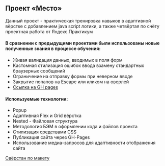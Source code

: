 ## Проект «Место»

Данный проект - практическая тренировка навыков в адаптивной вёрстке с добавлением java script логики, а также четвёртая по счёту проектная работа от Яндекс.Практикум

#### В сравнении с предыдущими проектами были использованы новые полученные знания в процессе обучения:
* Живая валидация данных, вводимых в поля форм
* Кастомная стилизация ошибок ввода взамену стандартных браузерных сообщений
* Ограничение на отправку формы при неверном вводе
* Закрытие попапов на Escape или кликом на оверлей
* [Ссылка на GH pages](https://alex-schlecht.github.io/mesto/)

#### Используемые технологии:
* Popup
* Адаптивная Flex и Grid вёрстка
* Nested - Файловая структура
* Методология БЭМ в оформлении кода и файлов проекта
* Стилизация средствами CSS
* Публикация сайта через GH-Pages
* Использование медиа-запросов для адаптивности отображения сайта

[Свёрстан по макету](https://www.figma.com/file/bjyvbKKJN2naO0ucURl2Z0/JavaScript.-Sprint-5?node-id=0%3A1)
